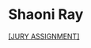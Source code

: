 # Shaoni Ray
[[JURY ASSIGNMENT]](https://github.com/NIFT-Web-Design-Delhi/shaoni_rayy/tree/main/Assignment_3)
